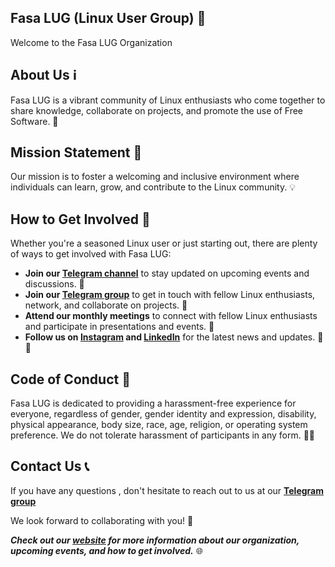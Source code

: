 ## Fasa LUG (Linux User Group) 🐧

Welcome to the Fasa LUG Organization

## About Us ℹ️

Fasa LUG is a vibrant community of Linux enthusiasts who come together to share knowledge, collaborate on projects, and promote the use of Free Software. 🚀

## Mission Statement 🌟

Our mission is to foster a welcoming and inclusive environment where individuals can learn, grow, and contribute to the Linux community. 💡

## How to Get Involved 💬

Whether you're a seasoned Linux user or just starting out, there are plenty of ways to get involved with Fasa LUG:

- **Join our [Telegram channel](https://t.me/FasaLUG)** to stay updated on upcoming events and discussions. 📱
- **Join our [Telegram group](https://t.me/LUGfasa)** to get in touch with fellow Linux enthusiasts, network, and collaborate on projects. 📱
- **Attend our monthly meetings** to connect with fellow Linux enthusiasts and participate in presentations and events. 📅
- **Follow us on [Instagram](https://instagram.com/fasalug.ir) and [LinkedIn](https://linkedin.com/company/fasalug)** for the latest news and updates. 📸 💼

## Code of Conduct 🤝

Fasa LUG is dedicated to providing a harassment-free experience for everyone, regardless of gender, gender identity and expression, disability, physical appearance, body size, race, age, religion, or operating system preference. We do not tolerate harassment of participants in any form. 🚫❌

## Contact Us 📞

If you have any questions , don't hesitate to reach out to us at our **[Telegram group](https://t.me/LUGfasa)**

We look forward to collaborating with you! 🌈

***Check out our [website](FasaLUG.ir) for more information about our organization, upcoming events, and how to get involved.*** 🌐
